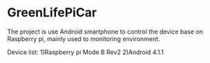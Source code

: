 GreenLifePiCar
==============

The project is use Android smartphone to control the device base on Raspberry pi, mainly used to  monitoring environment.

Device list:
1)Raspberry pi Mode B Rev2
2)Android 4.1.1
